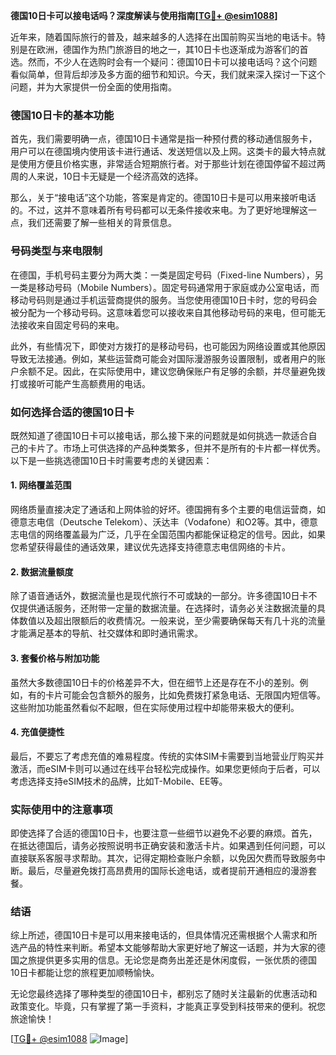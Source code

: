 **德国10日卡可以接电话吗？深度解读与使用指南[[TG💪+ @esim1088](https://t.me/s/esim1088)]**

近年来，随着国际旅行的普及，越来越多的人选择在出国前购买当地的电话卡。特别是在欧洲，德国作为热门旅游目的地之一，其10日卡也逐渐成为游客们的首选。然而，不少人在选购时会有一个疑问：德国10日卡可以接电话吗？这个问题看似简单，但背后却涉及多方面的细节和知识。今天，我们就来深入探讨一下这个问题，并为大家提供一份全面的使用指南。

### 德国10日卡的基本功能

首先，我们需要明确一点，德国10日卡通常是指一种预付费的移动通信服务卡，用户可以在德国境内使用该卡进行通话、发送短信以及上网。这类卡的最大特点就是使用方便且价格实惠，非常适合短期旅行者。对于那些计划在德国停留不超过两周的人来说，10日卡无疑是一个经济高效的选择。

那么，关于“接电话”这个功能，答案是肯定的。德国10日卡是可以用来接听电话的。不过，这并不意味着所有号码都可以无条件接收来电。为了更好地理解这一点，我们还需要了解一些相关的背景信息。

### 号码类型与来电限制

在德国，手机号码主要分为两大类：一类是固定号码（Fixed-line Numbers），另一类是移动号码（Mobile Numbers）。固定号码通常用于家庭或办公室电话，而移动号码则是通过手机运营商提供的服务。当您使用德国10日卡时，您的号码会被分配为一个移动号码。这意味着您可以接收来自其他移动号码的来电，但可能无法接收来自固定号码的来电。

此外，有些情况下，即使对方拨打的是移动号码，也可能因为网络设置或其他原因导致无法接通。例如，某些运营商可能会对国际漫游服务设置限制，或者用户的账户余额不足。因此，在实际使用中，建议您确保账户有足够的余额，并尽量避免拨打或接听可能产生高额费用的电话。

### 如何选择合适的德国10日卡

既然知道了德国10日卡可以接电话，那么接下来的问题就是如何挑选一款适合自己的卡片了。市场上可供选择的产品种类繁多，但并不是所有的卡片都一样优秀。以下是一些挑选德国10日卡时需要考虑的关键因素：

#### 1. 网络覆盖范围
网络质量直接决定了通话和上网体验的好坏。德国拥有多个主要的电信运营商，如德意志电信（Deutsche Telekom）、沃达丰（Vodafone）和O2等。其中，德意志电信的网络覆盖最为广泛，几乎在全国范围内都能保证稳定的信号。因此，如果您希望获得最佳的通话效果，建议优先选择支持德意志电信网络的卡片。

#### 2. 数据流量额度
除了语音通话外，数据流量也是现代旅行不可或缺的一部分。许多德国10日卡不仅提供通话服务，还附带一定量的数据流量。在选择时，请务必关注数据流量的具体数值以及超出限额后的收费情况。一般来说，至少需要确保每天有几十兆的流量才能满足基本的导航、社交媒体和即时通讯需求。

#### 3. 套餐价格与附加功能
虽然大多数德国10日卡的价格差异不大，但在细节上还是存在不小的差别。例如，有的卡片可能会包含额外的服务，比如免费拨打紧急电话、无限国内短信等。这些附加功能虽然看似不起眼，但在实际使用过程中却能带来极大的便利。

#### 4. 充值便捷性
最后，不要忘了考虑充值的难易程度。传统的实体SIM卡需要到当地营业厅购买并激活，而eSIM卡则可以通过在线平台轻松完成操作。如果您更倾向于后者，可以考虑选择支持eSIM技术的品牌，比如T-Mobile、EE等。

### 实际使用中的注意事项

即使选择了合适的德国10日卡，也要注意一些细节以避免不必要的麻烦。首先，在抵达德国后，请务必按照说明书正确安装和激活卡片。如果遇到任何问题，可以直接联系客服寻求帮助。其次，记得定期检查账户余额，以免因欠费而导致服务中断。最后，尽量避免拨打高昂费用的国际长途电话，或者提前开通相应的漫游套餐。

### 结语

综上所述，德国10日卡是可以用来接电话的，但具体情况还需根据个人需求和所选产品的特性来判断。希望本文能够帮助大家更好地了解这一话题，并为大家的德国之旅提供更多实用的信息。无论您是商务出差还是休闲度假，一张优质的德国10日卡都能让您的旅程更加顺畅愉快。

无论您最终选择了哪种类型的德国10日卡，都别忘了随时关注最新的优惠活动和政策变化。毕竟，只有掌握了第一手资料，才能真正享受到科技带来的便利。祝您旅途愉快！

[[TG💪+ @esim1088](https://t.me/s/esim1088) ![Image](https://i.postimg.cc/4NQfJmqS/Snipaste-2025-05-13-00-14-12.png)]